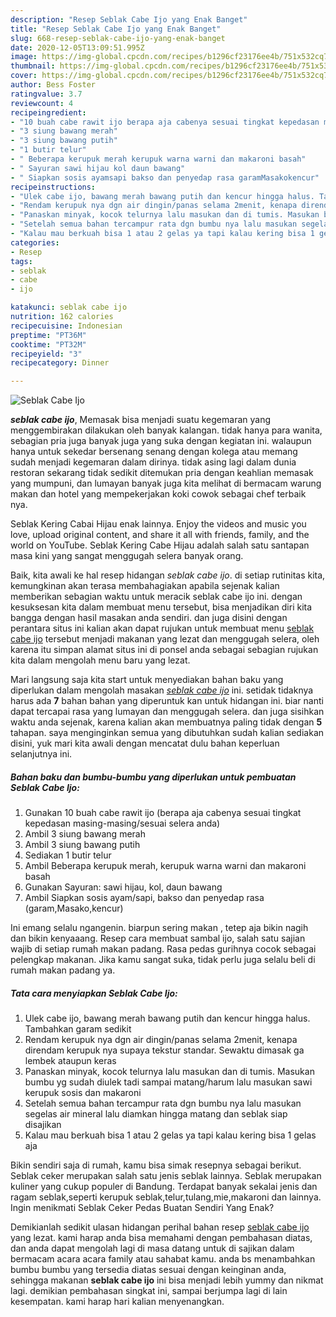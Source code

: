 ```yaml
---
description: "Resep Seblak Cabe Ijo yang Enak Banget"
title: "Resep Seblak Cabe Ijo yang Enak Banget"
slug: 668-resep-seblak-cabe-ijo-yang-enak-banget
date: 2020-12-05T13:09:51.995Z
image: https://img-global.cpcdn.com/recipes/b1296cf23176ee4b/751x532cq70/seblak-cabe-ijo-foto-resep-utama.jpg
thumbnail: https://img-global.cpcdn.com/recipes/b1296cf23176ee4b/751x532cq70/seblak-cabe-ijo-foto-resep-utama.jpg
cover: https://img-global.cpcdn.com/recipes/b1296cf23176ee4b/751x532cq70/seblak-cabe-ijo-foto-resep-utama.jpg
author: Bess Foster
ratingvalue: 3.7
reviewcount: 4
recipeingredient:
- "10 buah cabe rawit ijo berapa aja cabenya sesuai tingkat kepedasan masingmasingsesuai selera anda"
- "3 siung bawang merah"
- "3 siung bawang putih"
- "1 butir telur"
- " Beberapa kerupuk merah kerupuk warna warni dan makaroni basah"
- " Sayuran sawi hijau kol daun bawang"
- " Siapkan sosis ayamsapi bakso dan penyedap rasa garamMasakokencur"
recipeinstructions:
- "Ulek cabe ijo, bawang merah bawang putih dan kencur hingga halus. Tambahkan garam sedikit"
- "Rendam kerupuk nya dgn air dingin/panas selama 2menit, kenapa direndam kerupuk nya supaya tekstur standar. Sewaktu dimasak ga lembek ataupun keras"
- "Panaskan minyak, kocok telurnya lalu masukan dan di tumis. Masukan bumbu yg sudah diulek tadi sampai matang/harum lalu masukan sawi kerupuk sosis dan makaroni"
- "Setelah semua bahan tercampur rata dgn bumbu nya lalu masukan segelas air mineral lalu diamkan hingga matang dan seblak siap disajikan"
- "Kalau mau berkuah bisa 1 atau 2 gelas ya tapi kalau kering bisa 1 gelas aja"
categories:
- Resep
tags:
- seblak
- cabe
- ijo

katakunci: seblak cabe ijo 
nutrition: 162 calories
recipecuisine: Indonesian
preptime: "PT36M"
cooktime: "PT32M"
recipeyield: "3"
recipecategory: Dinner

---
```



![Seblak Cabe Ijo](https://img-global.cpcdn.com/recipes/b1296cf23176ee4b/751x532cq70/seblak-cabe-ijo-foto-resep-utama.jpg)

<b><i>seblak cabe ijo</i></b>, Memasak bisa menjadi suatu kegemaran yang menggembirakan dilakukan oleh banyak kalangan. tidak hanya para wanita, sebagian pria juga banyak juga yang suka dengan kegiatan ini. walaupun hanya untuk sekedar bersenang senang dengan kolega atau memang sudah menjadi kegemaran dalam dirinya. tidak asing lagi dalam dunia restoran sekarang tidak sedikit ditemukan pria dengan keahlian memasak yang mumpuni, dan lumayan banyak juga kita melihat di bermacam warung makan dan hotel yang mempekerjakan koki cowok sebagai chef terbaik nya.

Seblak Kering Cabai Hijau enak lainnya. Enjoy the videos and music you love, upload original content, and share it all with friends, family, and the world on YouTube. Seblak Kering Cabe Hijau adalah salah satu santapan masa kini yang sangat menggugah selera banyak orang.

Baik, kita awali ke hal resep hidangan <i>seblak cabe ijo</i>. di setiap rutinitas kita, kemungkinan akan terasa membahagiakan apabila sejenak kalian memberikan sebagian waktu untuk meracik seblak cabe ijo ini. dengan kesuksesan kita dalam membuat menu tersebut, bisa menjadikan diri kita bangga dengan hasil masakan anda sendiri. dan juga disini dengan perantara situs ini kalian akan dapat rujukan untuk membuat menu <u>seblak cabe ijo</u> tersebut menjadi makanan yang lezat dan menggugah selera, oleh karena itu simpan alamat situs ini di ponsel anda sebagai sebagian rujukan kita dalam mengolah menu baru yang lezat.


Mari langsung saja kita start untuk menyediakan bahan baku yang diperlukan dalam mengolah masakan <u><i>seblak cabe ijo</i></u> ini. setidak tidaknya harus ada <b>7</b> bahan bahan yang diperuntuk kan untuk hidangan ini. biar nanti dapat tercapai rasa yang lumayan dan menggugah selera. dan juga sisihkan waktu anda sejenak, karena kalian akan membuatnya paling tidak dengan <b>5</b> tahapan. saya menginginkan semua yang dibutuhkan sudah kalian sediakan disini, yuk mari kita awali dengan mencatat dulu bahan keperluan selanjutnya ini.

<!--inarticleads1-->

##### Bahan baku dan bumbu-bumbu yang diperlukan untuk pembuatan Seblak Cabe Ijo:

1. Gunakan 10 buah cabe rawit ijo (berapa aja cabenya sesuai tingkat kepedasan masing-masing/sesuai selera anda)
1. Ambil 3 siung bawang merah
1. Ambil 3 siung bawang putih
1. Sediakan 1 butir telur
1. Ambil  Beberapa kerupuk merah, kerupuk warna warni dan makaroni basah
1. Gunakan  Sayuran: sawi hijau, kol, daun bawang
1. Ambil  Siapkan sosis ayam/sapi, bakso dan penyedap rasa (garam,Masako,kencur)


Ini emang selalu ngangenin. biarpun sering makan , tetep aja bikin nagih dan bikin kenyaaang. Resep cara membuat sambal ijo, salah satu sajian wajib di setiap rumah makan padang. Rasa pedas gurihnya cocok sebagai pelengkap makanan. Jika kamu sangat suka, tidak perlu juga selalu beli di rumah makan padang ya. 

<!--inarticleads2-->

##### Tata cara menyiapkan Seblak Cabe Ijo:

1. Ulek cabe ijo, bawang merah bawang putih dan kencur hingga halus. Tambahkan garam sedikit
1. Rendam kerupuk nya dgn air dingin/panas selama 2menit, kenapa direndam kerupuk nya supaya tekstur standar. Sewaktu dimasak ga lembek ataupun keras
1. Panaskan minyak, kocok telurnya lalu masukan dan di tumis. Masukan bumbu yg sudah diulek tadi sampai matang/harum lalu masukan sawi kerupuk sosis dan makaroni
1. Setelah semua bahan tercampur rata dgn bumbu nya lalu masukan segelas air mineral lalu diamkan hingga matang dan seblak siap disajikan
1. Kalau mau berkuah bisa 1 atau 2 gelas ya tapi kalau kering bisa 1 gelas aja


Bikin sendiri saja di rumah, kamu bisa simak resepnya sebagai berikut. Seblak ceker merupakan salah satu jenis seblak lainnya. Seblak merupakan kuliner yang cukup populer di Bandung. Terdapat banyak sekalai jenis dan ragam seblak,seperti kerupuk seblak,telur,tulang,mie,makaroni dan lainnya. Ingin menikmati Seblak Ceker Pedas Buatan Sendiri Yang Enak? 

Demikianlah sedikit ulasan hidangan perihal bahan resep <u>seblak cabe ijo</u> yang lezat. kami harap anda bisa memahami dengan pembahasan diatas, dan anda dapat mengolah lagi di masa datang untuk di sajikan dalam bermacam acara acara family atau sahabat kamu. anda bs menambahkan bumbu bumbu yang tersedia diatas sesuai dengan keinginan anda, sehingga makanan <b>seblak cabe ijo</b> ini bisa menjadi lebih yummy dan nikmat lagi. demikian pembahasan singkat ini, sampai berjumpa lagi di lain kesempatan. kami harap hari kalian menyenangkan.
